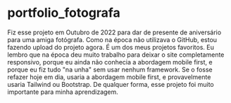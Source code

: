 # portfolio_fotografa
Fiz esse projeto em Outubro de 2022 para dar de presente de aniversário para uma amiga fotógrafa.
Como na época não utilizava o GitHub, estou fazendo upload do projeto agora.
É um dos meus projetos favoritos. 
Eu lembro que na época deu muito trabalho para deixar o site completamente responsivo, porque eu ainda não conhecia a abordagem mobile first, e porque eu fiz tudo "na unha" sem usar nenhum framework.
Se o fosse refazer hoje em dia, usaria a abordagem mobile first, e provavelmente usaria Tailwind ou Bootstrap. De qualquer forma, esse projeto foi muito importante para minha aprendizagem.
